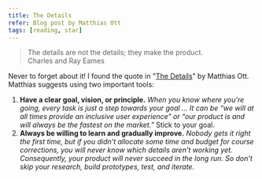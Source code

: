 ```yaml
---
title: The Details
refer: Blog post by Matthias Ott
tags: [reading, star]
---
```

<blockquote>The details are not the details; they make the product.
<footer>Charles and Ray Eames</footer>
</blockquote>

Never to forget about it! I found the quote in "[The Details](https://matthiasott.com/notes/the-details)" by Matthias Ott. Matthias suggests using two important tools: 

1. **Have a clear goal, vision, or principle.** *When you know where you’re going, every task is just a step towards your goal … It can be “we will at all times provide an inclusive user experience” or “our product is and will always be the fastest on the market.”* Stick to your goal.
2. **Always be willing to learn and gradually improve.** *Nobody gets it right the first time, but if you didn’t allocate some time and budget for course corrections, you will never know which details aren’t working yet.  Consequently, your product will never succeed in the long run. So don’t skip your research, build prototypes, test, and iterate.*
